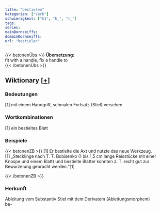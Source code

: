 ```yaml
---
title: "bestielen"
kategorien: ["Verb"]
schwierigkeit: ["k1", "h_", "r_"]
tags:
series:
mainDornseiffs:
domainDornseiffs:
url: "bestielen"
---
```


{{< betonenÜbs >}}
**Übersetzung:**  
fit with a handle, fix a handle to  
{{< /betonenÜbs >}}

## Wiktionary [[+](https://de.wiktionary.org/wiki/bestielen)]

### Bedeutungen
[1] mit einem Handgriff, schmalen Fortsatz (Stiel) versehen  

### Wortkombinationen
[1] ein bestieltes Blatt  

### Beispiele
{{< betonenZB >}}
[1] Er bestielte die Axt und nutzte das neue Werkzeug.  
[1] „Stecklinge nach T. T. Bobisenko (1 bis 1,5 cm lange Reisstücke mit einer Knospe und einem Blatt) und bestielte Blätter konnten z. T. recht gut zur Bewurzelung gebracht werden.“[1]  

{{< /betonenZB >}}
### Herkunft
Ableitung vom Substantiv Stiel mit dem Derivatem (Ableitungsmorphem) be-  


